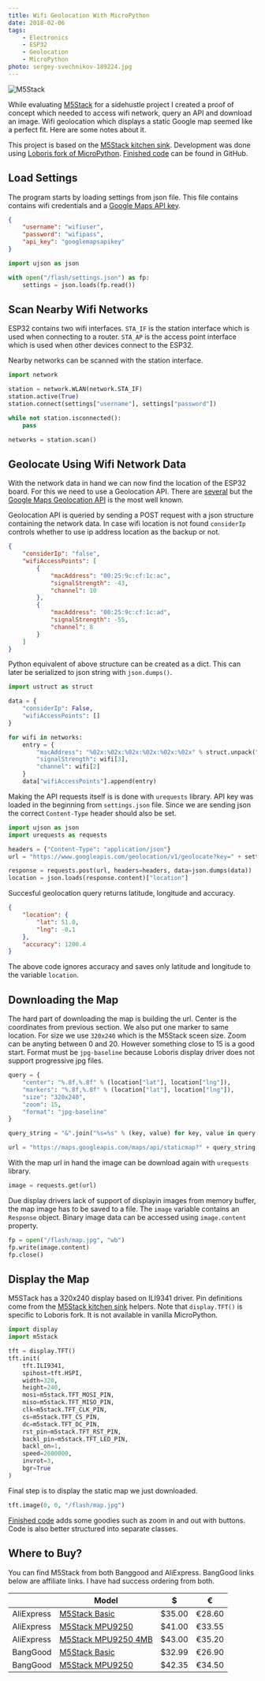 ```yaml
---
title: Wifi Geolocation With MicroPython
date: 2018-02-06
tags:
    - Electronics
    - ESP32
    - Geolocation
    - MicroPython
photo: sergey-svechnikov-189224.jpg
---
```


![M5Stack](/img/m5stack-map-1400.jpg)

While evaluating [M5Stack](http://m5stack.com/) for a sidehustle project I created a proof of concept which needed to access wifi network, query an API and download an image. Wifi geolocation which displays a static Google map seemed like a perfect fit. Here are some notes about it.

<!--more-->

This project is based on the [M5Stack kitchen sink](https://github.com/tuupola/micropython-m5stack). Development was done using [Loboris fork of MicroPython](https://github.com/loboris/MicroPython_ESP32_psRAM_LoBo/). [Finished code](https://github.com/tuupola/micropython-examples/tree/master/wifi-geolocation) can be found in GitHub.

## Load Settings

The program starts by loading settings from json file. This file contains contains wifi credentials and a [Google Maps API key](https://developers.google.com/maps/documentation/geolocation/get-api-key).

```json
{
    "username": "wifiuser",
    "password": "wifipass",
    "api_key": "googlemapsapikey"
}
```

```python
import ujson as json

with open("/flash/settings.json") as fp:
    settings = json.loads(fp.read())
```

## Scan Nearby Wifi Networks

ESP32 contains two wifi interfaces. `STA_IF` is the station interface which is used when connecting to a router. `STA_AP` is the access point interface which is used when other devices connect to the ESP32.

Nearby networks can be scanned with the station interface.

```python
import network

station = network.WLAN(network.STA_IF)
station.active(True)
station.connect(settings["username"], settings["password"])

while not station.isconnected():
    pass

networks = station.scan()
```

## Geolocate Using Wifi Network Data

With the network data in hand we can now find the location of the ESP32 board. For this we need to use a Geolocation API. There are [several](https://github.com/tuupola/whereami) but the [Google Maps Geolocation API](https://developers.google.com/maps/documentation/geolocation/intro) is the most well known.

Geolocation API is queried by sending a POST request with a json structure containing the network data. In case wifi location is not found `considerIp` controls whether to use ip address location as the backup or not.

```json
{
    "considerIp": "false",
    "wifiAccessPoints": [
        {
            "macAddress": "00:25:9c:cf:1c:ac",
            "signalStrength": -43,
            "channel": 10
        },
        {
            "macAddress": "00:25:9c:cf:1c:ad",
            "signalStrength": -55,
            "channel": 8
        }
    ]
}
```

Python equivalent of above structure can be created as a dict. This can later be serialized to json string with `json.dumps()`.

```python
import ustruct as struct

data = {
    "considerIp": False,
    "wifiAccessPoints": []
}

for wifi in networks:
    entry = {
        "macAddress": "%02x:%02x:%02x:%02x:%02x:%02x" % struct.unpack("BBBBBB", wifi[1]),
        "signalStrength": wifi[3],
        "channel": wifi[2]
    }
    data["wifiAccessPoints"].append(entry)
```

Making the API requests itself is is done with `urequests` library. API key was loaded in the beginning from `settings.json` file. Since we are sending json the correct `Content-Type` header should also be set.

```python
import ujson as json
import urequests as requests

headers = {"Content-Type": "application/json"}
url = "https://www.googleapis.com/geolocation/v1/geolocate?key=" + settings["api_key"]

response = requests.post(url, headers=headers, data=json.dumps(data))
location = json.loads(response.content)["location"]
```

Succesful geolocation query returns latitude, longitude and accuracy.

```json
{
    "location": {
        "lat": 51.0,
        "lng": -0.1
    },
    "accuracy": 1200.4
}
```

The above code ignores accuracy and saves only latitude and longitude to the variable `location`.

## Downloading the Map

The hard part of downloading the map is building the url. Center is the coordinates from previous section. We also put one marker to same location. For size we use `320x240` which is the M5Stack sceen size. Zoom can be anyting between 0 and 20. However something close to 15 is a good start. Format must be <nobr>`jpg-baseline`</nobr> because Loboris display driver does not support progressive jpg files.

```python
query = {
    "center": "%.8f,%.8f" % (location["lat"], location["lng"]),
    "markers": "%.8f,%.8f" % (location["lat"], location["lng"]),
    "size": "320x240",
    "zoom": 15,
    "format": "jpg-baseline"
}

query_string = "&".join("%s=%s" % (key, value) for key, value in query.items())

url = "https://maps.googleapis.com/maps/api/staticmap?" + query_string
```

With the map url in hand the image can be download again with  `urequests` library.

```python
image = requests.get(url)
```

Due display drivers lack of support of displayin images from memory buffer, the map image has to be saved to a file. The `image` variable contains an `Response` object. Binary image data can be accessed using `image.content` property.

```python
fp = open("/flash/map.jpg", "wb")
fp.write(image.content)
fp.close()
```

## Display the Map

M5STack has a 320x240 display based on ILI9341 driver. Pin definitions come from the [M5Stack kitchen sink](https://github.com/tuupola/micropython-examples/blob/master/wifi-geolocation/firmware/lib/m5stack.py) helpers. Note that `display.TFT()` is specific to Loboris fork. It is not available in vanilla MicroPython.

```python
import display
import m5stack

tft = display.TFT()
tft.init(
    tft.ILI9341,
    spihost=tft.HSPI,
    width=320,
    height=240,
    mosi=m5stack.TFT_MOSI_PIN,
    miso=m5stack.TFT_MISO_PIN,
    clk=m5stack.TFT_CLK_PIN,
    cs=m5stack.TFT_CS_PIN,
    dc=m5stack.TFT_DC_PIN,
    rst_pin=m5stack.TFT_RST_PIN,
    backl_pin=m5stack.TFT_LED_PIN,
    backl_on=1,
    speed=2600000,
    invrot=3,
    bgr=True
)
```

Final step is to display the static map we just downloaded.

```python
tft.image(0, 0, "/flash/map.jpg")
```

[Finished code](https://github.com/tuupola/micropython-examples/tree/master/wifi-geolocation) adds some goodies such as zoom in and out with buttons. Code is also better structured into separate classes.

## Where to Buy?

You can find M5Stack from both Banggood and AliExpress. BangGood links below are affiliate links. I have had success ordering from both.

|   | Model | $ | € |
|---|---|---|---|
| AliExpress | [M5Stack Basic][1] | $35.00 | €28.60 |
| AliExpress | [M5Stack MPU9250][2] | $41.00 | €33.55 |
| AliExpress | [M5Stack MPU9250 4MB][3] | $43.00 | €35.20 |
| BangGood | [M5Stack Basic][4] | $32.99 | €26.90 |
| BangGood | [M5Stack MPU9250][5] | $42.35 | €34.50 |

[1]: https://www.aliexpress.com/item/M5Stack-Official-Stock-Offer-ESP32-Basic-Core-Development-Kit-Extensible-Micro-Control-Wifi-BLE-IoT-Prototype/32837164440.html

[2]: https://www.aliexpress.com/item/M5Stack-Official-ESP-32-ESP32-MPU9250-9Axies-Motion-Sensor-Core-Development-Kit-Extensible-Micro-Control-Module/32839068608.html

[3]: https://www.aliexpress.com/item/M5Stack-NEWEST-4M-PSRAM-ESP32-Development-Board-with-MPU9250-9DOF-Sensor-Color-LCD-for-Arduino-Micropython/32847906756.html

[4]: http://bit.ly/m5stack-basic
[5]: https://bit.ly/m5stack-9dof